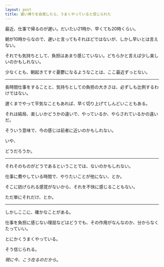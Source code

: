 ```yaml
---
layout: post
title: 遅い帰りを自覚したら、うまくやっていると信じられた
---
```


最近、仕事で帰るのが遅い。だいたい21時か、早くても20時くらい。

朝が10時からなので、遅いと言ってもそれほどではないが、しかし早いとは言えない。

それでも気持ちとして、負担はあまり感じていない。どちらかと言えば少し楽しいのかもしれない。

少なくとも、朝起きてすぐ憂鬱になるようなことは、ここ最近ずっとない。

----

長時間仕事をすることと、気持ちとしての負担の大きさは、必ずしも比例するわけではない。

遅くまでやって平気なこともあれば、早く切り上げてしんどいこともある。

それは結局、楽しいかどうかの違いで、やっているか、やらされているかの違いだ。

そういう意味で、今の感じは前者に近いのかもしれない。

いや、

どうだろうか。

----

それそのものがどうであるということでは、ないのかもしれない。

仕事に費やしている時間で、やりたいことが他にない、とか。

そこに妨げられる感覚がないから、それを不快に感じることもない。

ただ単にそれだけ、とか。

----

しかしここに、確かなことがある。

仕事を負担に感じない理屈などはどうでも、その作用がなんなのか、分からなくたっていい。

とにかくうまくやっている。

そう信じられる。

*現に今、こう在るのだから*。
